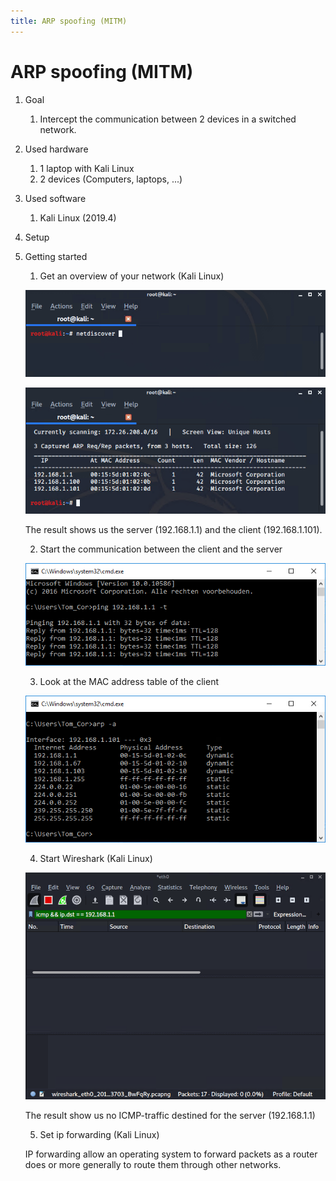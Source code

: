```yaml
---
title: ARP spoofing (MITM)
---
```


# ARP spoofing (MITM)

1. Goal
    1. Intercept the communication between 2 devices in a switched network.

2. Used hardware
    1. 1 laptop with Kali Linux
    2. 2 devices (Computers, laptops, ...)

3. Used software
    1. Kali Linux (2019.4)

4. Setup


5. Getting started
    1. Get an overview of your network (Kali Linux)
    
    ![Success](./assets/netdiscover_command.png)

    ![Success](./assets/netdiscover_result.png)

    The result shows us the server (192.168.1.1) and the client (192.168.1.101).

    2. Start the communication between the client and the server

     ![Success](./assets/ping.png)
    
    3. Look at the MAC address table of the client

    ![Success](./assets/first_arp.png)

    4. Start Wireshark (Kali Linux)

    ![Success](./assets/first_Wireshark.png)

    The result show us no ICMP-traffic destined for the server (192.168.1.1)

    5. Set ip forwarding (Kali Linux)
    
    IP forwarding allow an operating system to forward packets as a router does or more generally to route them through other networks.
    
    
